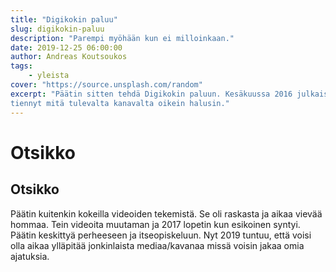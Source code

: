 ```yaml
---
title: "Digikokin paluu"
slug: digikokin-paluu
description: "Parempi myöhään kun ei milloinkaan."
date: 2019-12-25 06:00:00
author: Andreas Koutsoukos
tags:
    - yleista
cover: "https://source.unsplash.com/random"
excerpt: "Päätin sitten tehdä Digikokin paluun. Kesäkuussa 2016 julkaisin ensimmäisen video youtubeen Digikokkina. En vielä 
tiennyt mitä tulevalta kanavalta oikein halusin."
---
```

# Otsikko
## Otsikko
Päätin kuitenkin kokeilla videoiden tekemistä. Se oli raskasta ja aikaa vievää hommaa. Tein videoita muutaman ja 2017 lopetin kun esikoinen syntyi. Päätin keskittyä perheeseen ja itseopiskeluun. Nyt 2019 tuntuu, että voisi olla aikaa ylläpitää jonkinlaista mediaa/kavanaa missä voisin jakaa omia ajatuksia. 